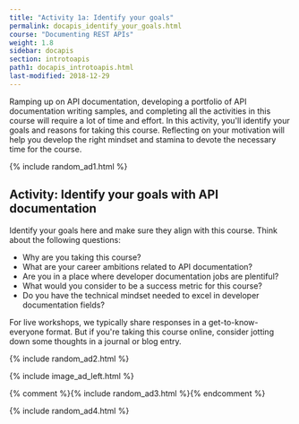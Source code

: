 ```yaml
---
title: "Activity 1a: Identify your goals"
permalink: docapis_identify_your_goals.html
course: "Documenting REST APIs"
weight: 1.8
sidebar: docapis
section: introtoapis
path1: docapis_introtoapis.html
last-modified: 2018-12-29
---
```


Ramping up on API documentation, developing a portfolio of API documentation writing samples, and completing all the activities in this course will require a lot of time and effort. In this activity, you'll identify your goals and reasons for taking this course. Reflecting on your motivation will help you develop the right mindset and stamina to devote the necessary time for the course.

{% include random_ad1.html %}


## <i class="fa fa-user-circle"></i> Activity: Identify your goals with API documentation


Identify your goals here and make sure they align with this course. Think about the following questions:

*  Why are you taking this course?
*  What are your career ambitions related to API documentation?
*  Are you in a place where developer documentation jobs are plentiful?
*  What would you consider to be a success metric for this course?
*  Do you have the technical mindset needed to excel in developer documentation fields?

For live workshops, we typically share responses in a get-to-know-everyone format. But if you're taking this course online, consider jotting down some thoughts in a journal or blog entry.

{% include random_ad2.html %}

{% include image_ad_left.html %}

{% comment %}{% include random_ad3.html %}{% endcomment %}

{% include random_ad4.html %}

